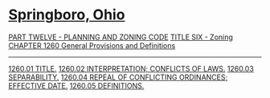 [Springboro, Ohio](indexee20.html)
==================================

[PART TWELVE - PLANNING AND ZONING CODE](465ba412.html) [TITLE SIX -
Zoning](4c61a412.html) [CHAPTER 1260 General Provisions and
Definitions](4c76a412.html)

* * * * *

[1260.01 TITLE.](4c84a412.html) [1260.02 INTERPRETATION; CONFLICTS OF
LAWS.](4c88a412.html) [1260.03 SEPARABILITY.](4c8ca412.html) [1260.04
REPEAL OF CONFLICTING ORDINANCES; EFFECTIVE DATE.](4c90a412.html)
[1260.05 DEFINITIONS.](4c94a412.html)

